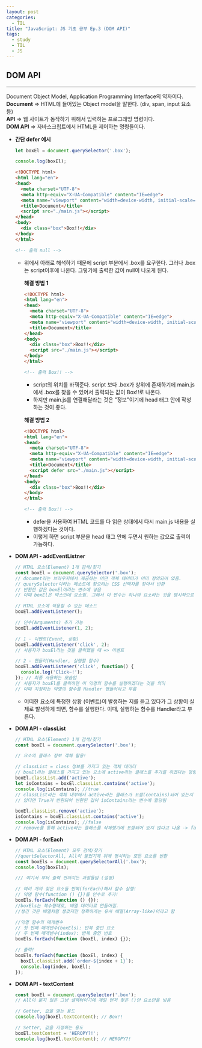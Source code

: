 ```yaml
---
layout: post
categories:
  - TIL
title: "JavaScript: JS 기초 공부 Ep.3 (DOM API)"
tags:
  - study
  - TIL
  - JS
---
```

## __DOM API__
---
Document Object Model, Application Programming Interface의 약자이다.  
**Document** ⇒ HTML에 들어있는 Object model을 말한다. (div, span, input 요소 등)  
**API** ⇒ 웹 사이트가 동작하기 위해서 입력하는 프로그래밍 명령이다.  
**DOM API** ⇒ 자바스크립트에서 HTML을 제어하는 명령들이다.
- **간단 defer 예시**
  ```js
  let boxEl = document.querySelector('.box');
  
  console.log(boxEl);
  ```
  
  ```html
  <!DOCTYPE html>
  <html lang="en">
  <head>
    <meta charset="UTF-8">
    <meta http-equiv="X-UA-Compatible" content="IE=edge">
    <meta name="viewport" content="width=device-width, initial-scale=1.0">
    <title>Document</title>
    <script src="./main.js"></script>
  </head>
  <body>
    <div class="box">Box!!</div>
  </body>
  </html>
  
  <!-- 출력 null -->
  ```
    - 위에서 아래로 해석하기 때문에 script 부분에서 .box를 요구한다.
    그러나 .box는 script이후에 나온다. 그렇기에 출력한 값이 null이 나오게 된다.  
    
      __해결 방법 1__

      ```html
      <!DOCTYPE html>
      <html lang="en">
      <head>
        <meta charset="UTF-8">
        <meta http-equiv="X-UA-Compatible" content="IE=edge">
        <meta name="viewport" content="width=device-width, initial-scale=1.0">
        <title>Document</title>
      </head>
      <body>
        <div class="box">Box!!</div>
        <script src="./main.js"></script>
      </body>
      </html>
      
      <!-- 출력 Box!! -->
      ```
      - script의 위치를 바꿔준다. script 보다 .box가 상위에 존재하기에 main.js에서 .box를 찾을 수 있어서 출력되는 값이 Box!!로 나온다.
      - 하지만 main.js를 연결해달라는 것은 "정보"이기에 head 태그 안에 작성하는 것이 좋다.  
    
      __해결 방법 2__
      
      ```html
      <!DOCTYPE html>
      <html lang="en">
      <head>
        <meta charset="UTF-8">
        <meta http-equiv="X-UA-Compatible" content="IE=edge">
        <meta name="viewport" content="width=device-width, initial-scale=1.0">
        <title>Document</title>
        <script defer src="./main.js"></script>
      </head>
      <body>
        <div class="box">Box!!</div>
      </body>
      </html>
      
      <!-- 출력 Box!! -->
      ```
      - defer을 사용하여 HTML 코드를 다 읽은 상태에서 다시 main.js 내용을 실행하겠다는 것이다.
      - 이렇게 하면 script 부분을 head 태그 안에 두면서 원하는 값으로 출력이 가능하다.

- **DOM API - addEventListner**
  ```js
  // HTML 요소(Element) 1개 검색/찾기
  const boxEl = document.querySelector('.box');
  // documet라는 브라우저에서 제공하는 어떤 객체 데이터가 이미 정의되어 있음.
  // querySelector이라는 메소드에 찾으려는 CSS 선택자를 찾아서 반환
  // 반환한 값은 boxEl이라는 변수에 넣음 
  // 이때 boxEl은 박스인데 요소임. 그래서 이 변수는 하나의 요소라는 것을 명시적으로 나타냄
  
  // HTML 요소에 적용할 수 있는 메소드
  boxEl.addEventListener();
  
  // 인수(Arguments) 추가 가능
  boxEl.addEventListener(1, 2);
  
  // 1 - 이벤트(Event, 상황)
  boxEl.addEventListener('click', 2);
  // 사용자가 boxEl라는 것을 클릭했을 때 => 이벤트
  
  // 2 - 핸들러(Handler, 실행할 함수)
  boxEl.addEventListener('click', function() {
    console.log('Click~!');
  }); // 최종 사용하는 모습임
  // 사용자가 boxEl를 클릭하면 이 익명의 함수를 실행하겠다는 것을 의미
  // 이때 지정하는 익명의 함수를 Handler 핸들러라고 부름
  ```
    - 어떠한 요소에 특정한 상황 (이벤트)이 발생하는 지를 듣고 있다가 그 상황이 실제로 발생하게 되면, 함수를 실행한다. 이때, 실행하는 함수를 Handler라고 부른다.

- **DOM API - classList**
  ```js
  // HTML 요소(Element) 1개 검색/찾기
  const boxEl = document.querySelector('.box');
  
  // 요소의 클래스 정보 객체 활용!
  
  // classList = class 정보를 가지고 있는 객체 데이터
  // boxEl라는 클래스를 가지고 있는 요소에 active라는 클래스를 추가를 하겠다는 명령
  boxEl.classList.add('active');
  let isContains = boxEl.classList.contains('active');
  console.log(isContains); //true
  // classList라는 객체 내부에서 active라는 클래스가 포함(contains)되어 있는지 체크해주는 API
  // 있다면 True가 반환되어 반환된 값이 isContains라는 변수에 할당됨
  
  boxEl.classList.remove('active');
  isContains = boxEl.classList.contains('active');
  console.log(isContains); //false
  // remove를 통해 active라는 클래스를 삭제했기에 포함되어 있지 않다고 나옴 -> false가 나옴
  ```
    
- **DOM API - forEach**
  ```js
  // HTML 요소(Element) 모두 검색/찾기
  //quertSelectorAll, All이 붙었기에 뒤에 명시하는 모든 요소를 반환
  const boxEls = document.querySelectorAll('.box');
  console.log(boxEls);
  
  /// 여기서 부터 출력 전까지는 과정들임 (설명)
  
  // 여러 개의 찾은 요소들 반복(forEach)해서 함수 실행!
  // 익명 함수(function () {})를 인수로 추가!
  boxEls.forEach(function () {});
  //boxEls는 복수형태로, 배열 데이터로 만들어짐.
  //생긴 것은 배열처럼 생겼지만 정확하게는 유사 배열(Array-like)이라고 함
  
  //익명 함수의 매개변수
  // 첫 번째 매개변수(boxEls): 반복 중인 요소
  // 두 번째 매개변수(index): 반복 중인 번호
  boxEls.forEach(function (boxEl, index) {});
  
  // 출력!
  boxEls.forEach(function (boxEl, index) {
    boxEl.classList.add(`order-${index + 1}`);
    console.log(index, boxEl);
  });
  ```
    
- **DOM API - textContent**
  ```js
  const boxEl = document.querySelector('.box');
  // All이 붙지 않은 그냥 셀렉터이기에 제일 먼저 찾은 ()안 요소만을 넣음
  
  // Getter, 값을 얻는 용도
  console.log(boxEl.textContent); // Box!!
  
  // Setter, 값을 지정하는 용도
  boxEl.textContent = 'HEROPY?!';
  console.log(boxEl.textContent); // HEROPY?!
  ```
